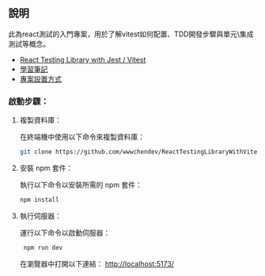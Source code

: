 ## 說明

此為react測試的入門專案，用於了解vitest如何配置、TDD開發步驟與單元\集成測試等概念。

- [React Testing Library with Jest / Vitest](https://www.udemy.com/course/react-testing-library/)
- [學習筆記](https://wwwchen.dev/blogs/wDbtH1pltqZvO74vbMyH)
- [專案設置方式](https://github.com/wwwchendev/ReactTestingLibraryWithVitest-basic/blob/main/HowToSetup.md)

### 啟動步驟：

1. 複製資料庫：

   在終端機中使用以下命令來複製資料庫：

   ```bash
   git clone https://github.com/wwwchendev/ReactTestingLibraryWithVitest-basic.git
   ```


2. 安裝 npm 套件：

   執行以下命令以安裝所需的 npm 套件：

   ```bash
   npm install
   ```

3. 執行伺服器：

   運行以下命令以啟動伺服器：

   ```bash
    npm run dev
   ```

   在瀏覽器中打開以下連結： [http://localhost:5173/](http://localhost:5173/)
